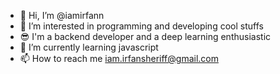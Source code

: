 - 👋 Hi, I’m @iamirfann
- 👀 I’m interested in programming and developing cool stuffs
- 😎 I'm a backend developer and a deep learning enthusiastic
- 🌱 I’m currently learning javascript
- 📫 How to reach me iam.irfansheriff@gmail.com

<!---
iamirfann/iamirfann is a ✨ special ✨ repository because its `README.md` (this file) appears on your GitHub profile.
You can click the Preview link to take a look at your changes.
--->
